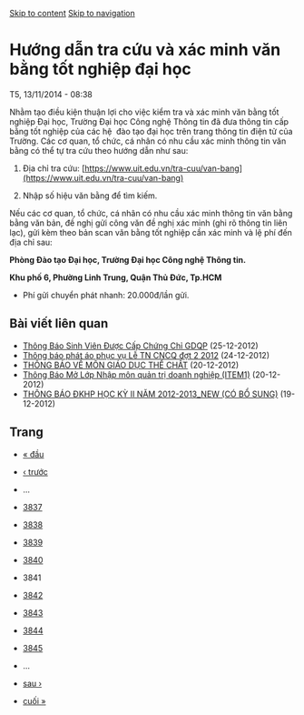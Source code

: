 [Skip to content](https://daa.uit.edu.vn/thongbao/huong-dan-tra-cuu-va-xac-minh-van-bang-tot-nghiep-dai-hoc?page=3840#main)
 [Skip to navigation](https://daa.uit.edu.vn/thongbao/huong-dan-tra-cuu-va-xac-minh-van-bang-tot-nghiep-dai-hoc?page=3840#main-nav)

Hướng dẫn tra cứu và xác minh văn bằng tốt nghiệp đại học
=========================================================

T5, 13/11/2014 - 08:38

Nhằm tạo điều kiện thuận lợi cho việc kiểm tra và xác minh văn bằng tốt nghiệp Đại học, Trường Đại học Công nghệ Thông tin đã đưa thông tin cấp bằng tốt nghiệp của các hệ  đào tạo đại học trên trang thông tin điện tử của Trường. Các cơ quan, tổ chức, cá nhân có nhu cầu xác minh thông tin văn bằng có thể tự tra cứu theo hướng dẫn như sau:

1.  Địa chỉ tra cứu: [https://www.uit.edu.vn/tra-cuu/van-bang](https://www.uit.edu.vn/tra-cuu/van-bang)
    
2.  Nhập số hiệu văn bằng để tìm kiếm.

Nếu các cơ quan, tổ chức, cá nhân có nhu cầu xác minh thông tin văn bằng bằng văn bản, đề nghị gửi công văn đề nghị xác minh (ghi rõ thông tin liên lạc), gửi kèm theo bản scan văn bằng tốt nghiệp cần xác minh và lệ phí đến địa chỉ sau:  

**Phòng Đào tạo Đại học, Trường Đại học Công nghệ Thông tin.**

**Khu phố 6, Phường Linh Trung, Quận Thủ Đức, Tp.HCM**

*   Phí gửi chuyển phát nhanh: 20.000đ/lần gửi.

Bài viết liên quan
------------------

*   [Thông Báo Sinh Viên Được Cấp Chứng Chỉ GDQP](https://daa.uit.edu.vn/thongbao/thong-bao-sinh-vien-duoc-cap-chung-chi-gdqp)
     (25-12-2012)
*   [Thông báo phát áo phục vụ Lễ TN CNCQ đợt 2 2012](https://daa.uit.edu.vn/thongbao/thong-bao-phat-ao-phuc-vu-le-tn-cncq-dot-2-2012)
     (24-12-2012)
*   [THÔNG BÁO VỀ MÔN GIÁO DỤC THỂ CHẤT](https://daa.uit.edu.vn/thongbao/thong-bao-ve-mon-giao-duc-chat)
     (20-12-2012)
*   [Thông Báo Mở Lớp Nhập môn quản trị doanh nghiệp (ITEM1)](https://daa.uit.edu.vn/thongbao/thong-bao-mo-lop-nhap-mon-quan-tri-doanh-nghiep-item1)
     (20-12-2012)
*   [THÔNG BÁO ĐKHP HỌC KỲ II NĂM 2012-2013\_NEW (CÓ BỔ SUNG)](https://daa.uit.edu.vn/thongbao/thong-bao-dkhp-hoc-ky-ii-nam-2012-2013new-co-bo-sung)
     (19-12-2012)

Trang
-----

*   [« đầu](https://daa.uit.edu.vn/thongbao/huong-dan-tra-cuu-va-xac-minh-van-bang-tot-nghiep-dai-hoc "Đến trang đầu tiên")
    
*   [‹ trước](https://daa.uit.edu.vn/thongbao/huong-dan-tra-cuu-va-xac-minh-van-bang-tot-nghiep-dai-hoc?page=3839 "Đến trang kế trước")
    
*   …
*   [3837](https://daa.uit.edu.vn/thongbao/huong-dan-tra-cuu-va-xac-minh-van-bang-tot-nghiep-dai-hoc?page=3836 "Đến trang 3837")
    
*   [3838](https://daa.uit.edu.vn/thongbao/huong-dan-tra-cuu-va-xac-minh-van-bang-tot-nghiep-dai-hoc?page=3837 "Đến trang 3838")
    
*   [3839](https://daa.uit.edu.vn/thongbao/huong-dan-tra-cuu-va-xac-minh-van-bang-tot-nghiep-dai-hoc?page=3838 "Đến trang 3839")
    
*   [3840](https://daa.uit.edu.vn/thongbao/huong-dan-tra-cuu-va-xac-minh-van-bang-tot-nghiep-dai-hoc?page=3839 "Đến trang 3840")
    
*   3841
*   [3842](https://daa.uit.edu.vn/thongbao/huong-dan-tra-cuu-va-xac-minh-van-bang-tot-nghiep-dai-hoc?page=3841 "Đến trang 3842")
    
*   [3843](https://daa.uit.edu.vn/thongbao/huong-dan-tra-cuu-va-xac-minh-van-bang-tot-nghiep-dai-hoc?page=3842 "Đến trang 3843")
    
*   [3844](https://daa.uit.edu.vn/thongbao/huong-dan-tra-cuu-va-xac-minh-van-bang-tot-nghiep-dai-hoc?page=3843 "Đến trang 3844")
    
*   [3845](https://daa.uit.edu.vn/thongbao/huong-dan-tra-cuu-va-xac-minh-van-bang-tot-nghiep-dai-hoc?page=3844 "Đến trang 3845")
    
*   …
*   [sau ›](https://daa.uit.edu.vn/thongbao/huong-dan-tra-cuu-va-xac-minh-van-bang-tot-nghiep-dai-hoc?page=3841 "Đến trang kế sau")
    
*   [cuối »](https://daa.uit.edu.vn/thongbao/huong-dan-tra-cuu-va-xac-minh-van-bang-tot-nghiep-dai-hoc?page=3863 "Đến trang cuối cùng")
